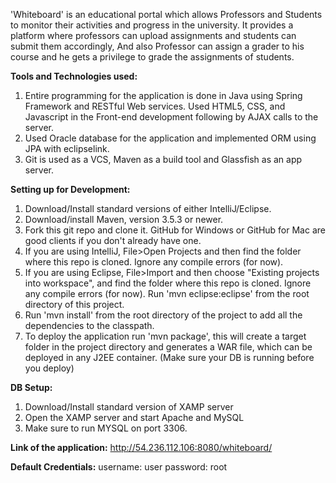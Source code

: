 'Whiteboard' is an educational portal which allows Professors and Students to monitor their activities and progress in the university. It provides a platform where professors can upload assignments and students can submit them accordingly, And also Professor can assign a grader to his course and he gets a privilege to grade the assignments of students.

**Tools and Technologies used:**
1) Entire programming for the application is done in Java using Spring Framework and RESTful Web services. Used HTML5, CSS, and Javascript in the Front-end development following by AJAX calls to the server.
2) Used Oracle database for the application and implemented ORM using JPA with eclipselink.
3) Git is used as a VCS, Maven as a build tool and Glassfish as an app server.

**Setting up for Development:**
1) Download/Install standard versions of either IntelliJ/Eclipse.
2) Download/install Maven, version 3.5.3 or newer.
3) Fork this git repo and clone it. GitHub for Windows or GitHub for Mac are good clients if you don't already have one.
4) If you are using IntelliJ, File>Open Projects and then find the folder where this repo is cloned. Ignore any compile errors (for now).
5) If you are using Eclipse, File>Import and then choose "Existing projects into workspace", and find the folder where this repo is cloned. Ignore any compile errors (for now). Run 'mvn eclipse:eclipse' from the root directory of this project.
6) Run 'mvn install' from the root directory of the project to add all the dependencies to the classpath.
7) To deploy the application run 'mvn package', this will create a target folder in the project directory and generates a WAR file, which can be deployed in any J2EE container. (Make sure your DB is running before you deploy) 

**DB Setup:**
1) Download/Install standard version of XAMP server
2) Open the XAMP server and start Apache and MySQL
2) Make sure to run MYSQL on port 3306.
 
**Link of the application:**
http://54.236.112.106:8080/whiteboard/

**Default Credentials:**
username: user
password: root
